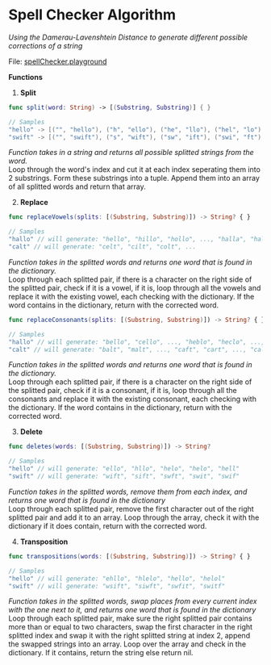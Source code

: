 # Spell Checker Algorithm
*Using the Damerau-Lavenshtein Distance to generate different possible corrections of a string*

File: [spellChecker.playground](https://github.com/RinniSwift/tech-interviews/blob/master/SpellChecker/SpellChecker.playground/Contents.swift)


**Functions**


1. **Split**

```swift
func split(word: String) -> [(Substring, Substring)] { }
```

```swift
// Samples
"hello" -> [("", "hello"), ("h", "ello"), ("he", "llo"), ("hel", "lo"), ("hell", "o")]
"swift" -> [("", "swift"), ("s", "wift"), ("sw", "ift"), ("swi", "ft"), ("swif", "t")]
```

*Function takes in a string and returns all possible splitted strings from the word.*\
Loop through the word's index and cut it at each index seperating them into 2 substrings. Form these substrings into a tuple. Append them into an array of all splitted words and return that array.


2. **Replace**

```swift
func replaceVowels(splits: [(Substring, Substring)]) -> String? { }
```

```swift
// Samples
"hallo" // will generate: "hello", "hillo", "hollo", ..., "halla", "halle", "halli"
"calt" // will generate: "celt", "cilt", "colt", ...
```

*Function takes in the splitted words and returns one word that is found in the dictionary.*\
Loop through each splitted pair, if there is a character on the right side of the splitted pair, check if it is a vowel, if it is, loop through all the vowels and replace it with the existing vowel, each checking with the dictionary. If the word contains in the dictionary, return with the corrected word.


```swift
func replaceConsonants(splits: [(Substring, Substring)]) -> String? { }
```

```swift
// Samples
"hallo" // will generate: "bello", "cello", ..., "heblo", "heclo", ..., "helbo", "helco", ...
"calt" // will generate: "balt", "malt", ..., "caft", "cart", ..., "calb", "calf", ...
```

*Function takes in the splitted words and returns one word that is found in the dictionary.*\
Loop through each splitted pair, if there is a character on the right side of the splitted pair, check if it is a consonant, if it is, loop through all the consonants and replace it with the existing consonant, each checking with the dictionary. If the word contains in the dictionary, return with the corrected word.



3. **Delete**

```swift
func deletes(words: [(Substring, Substring)]) -> String?
```

```swift
// Samples
"hello" // will generate: "ello", "hllo", "helo", "helo", "hell"
"swift" // will generate: "wift", "sift", "swft", "swit", "swif"
```

*Function takes in the splitted words, remove them from each index, and returns one word that is found in the dictionary*\
Loop through each splitted pair, remove the first character out of the right splitted pair and add it to an array. Loop through the array, check it with the dictionary if it does contain, return with the corrected word.



4. **Transposition**

```swift
func transpositions(words: [(Substring, Substring)]) -> String? { }
```

```swift
// Samples
"hello" // will generate: "ehllo", "hlelo", "hello", "helol"
"swift" // will generate: "wsift", "siwft", "swfit", "switf"
```

*Function takes in the splitted words, swap places from every current index with the one next to it, and returns one word that is found in the dictionary*\
Loop through each splitted pair, make sure the right splitted pair contains more than or equal to two characters, swap the first character in the right splitted index and swap it with the right splitted string at index 2, append the swapped strings into an array. Loop over the array and check in the dictionary. If it contains, return the string else return nil.